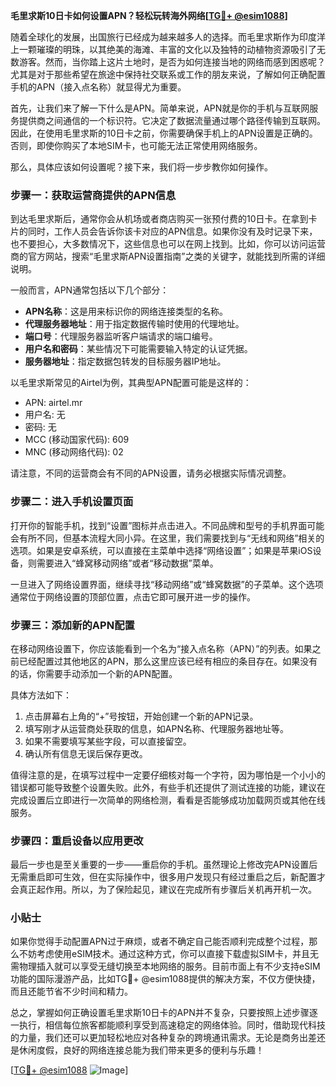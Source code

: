**毛里求斯10日卡如何设置APN？轻松玩转海外网络[[TG💪+ @esim1088](https://t.me/s/esim1088)]**

随着全球化的发展，出国旅行已经成为越来越多人的选择。而毛里求斯作为印度洋上一颗璀璨的明珠，以其绝美的海滩、丰富的文化以及独特的动植物资源吸引了无数游客。然而，当你踏上这片土地时，是否为如何连接当地的网络而感到困惑呢？尤其是对于那些希望在旅途中保持社交联系或工作的朋友来说，了解如何正确配置手机的APN（接入点名称）就显得尤为重要。

首先，让我们来了解一下什么是APN。简单来说，APN就是你的手机与互联网服务提供商之间通信的一个标识符。它决定了数据流量通过哪个路径传输到互联网。因此，在使用毛里求斯的10日卡之前，你需要确保手机上的APN设置是正确的。否则，即使你购买了本地SIM卡，也可能无法正常使用网络服务。

那么，具体应该如何设置呢？接下来，我们将一步步教你如何操作。

### 步骤一：获取运营商提供的APN信息

到达毛里求斯后，通常你会从机场或者商店购买一张预付费的10日卡。在拿到卡片的同时，工作人员会告诉你该卡对应的APN信息。如果你没有及时记录下来，也不要担心，大多数情况下，这些信息也可以在网上找到。比如，你可以访问运营商的官方网站，搜索“毛里求斯APN设置指南”之类的关键字，就能找到所需的详细说明。

一般而言，APN通常包括以下几个部分：
- **APN名称**：这是用来标识你的网络连接类型的名称。
- **代理服务器地址**：用于指定数据传输时使用的代理地址。
- **端口号**：代理服务器监听客户端请求的端口编号。
- **用户名和密码**：某些情况下可能需要输入特定的认证凭据。
- **服务器地址**：指定数据包转发的目标服务器IP地址。

以毛里求斯常见的Airtel为例，其典型APN配置可能是这样的：
- APN: airtel.mr
- 用户名: 无
- 密码: 无
- MCC (移动国家代码): 609
- MNC (移动网络代码): 02

请注意，不同的运营商会有不同的APN设置，请务必根据实际情况调整。

### 步骤二：进入手机设置页面

打开你的智能手机，找到“设置”图标并点击进入。不同品牌和型号的手机界面可能会有所不同，但基本流程大同小异。在这里，我们需要找到与“无线和网络”相关的选项。如果是安卓系统，可以直接在主菜单中选择“网络设置”；如果是苹果iOS设备，则需要进入“蜂窝移动网络”或者“移动数据”菜单。

一旦进入了网络设置界面，继续寻找“移动网络”或“蜂窝数据”的子菜单。这个选项通常位于网络设置的顶部位置，点击它即可展开进一步的操作。

### 步骤三：添加新的APN配置

在移动网络设置下，你应该能看到一个名为“接入点名称（APN）”的列表。如果之前已经配置过其他地区的APN，那么这里应该已经有相应的条目存在。如果没有的话，你需要手动添加一个新的APN配置。

具体方法如下：
1. 点击屏幕右上角的“+”号按钮，开始创建一个新的APN记录。
2. 填写刚才从运营商处获取的信息，如APN名称、代理服务器地址等。
3. 如果不需要填写某些字段，可以直接留空。
4. 确认所有信息无误后保存更改。

值得注意的是，在填写过程中一定要仔细核对每一个字符，因为哪怕是一个小小的错误都可能导致整个设置失败。此外，有些手机还提供了测试连接的功能，建议在完成设置后立即进行一次简单的网络检测，看看是否能够成功加载网页或其他在线服务。

### 步骤四：重启设备以应用更改

最后一步也是至关重要的一步——重启你的手机。虽然理论上修改完APN设置后无需重启即可生效，但在实际操作中，很多用户发现只有经过重启之后，新配置才会真正起作用。所以，为了保险起见，建议在完成所有步骤后关机再开机一次。

### 小贴士

如果你觉得手动配置APN过于麻烦，或者不确定自己能否顺利完成整个过程，那么不妨考虑使用eSIM技术。通过这种方式，你可以直接下载虚拟SIM卡，并且无需物理插入就可以享受无缝切换至本地网络的服务。目前市面上有不少支持eSIM功能的国际漫游产品，比如TG💪+ @esim1088提供的解决方案，不仅方便快捷，而且还能节省不少时间和精力。

总之，掌握如何正确设置毛里求斯10日卡的APN并不复杂，只要按照上述步骤逐一执行，相信每位旅客都能顺利享受到高速稳定的网络体验。同时，借助现代科技的力量，我们还可以更加轻松地应对各种复杂的跨境通讯需求。无论是商务出差还是休闲度假，良好的网络连接总能为我们带来更多的便利与乐趣！

[[TG💪+ @esim1088](https://t.me/s/esim1088) ![Image](https://i.postimg.cc/4NQfJmqS/Snipaste-2025-05-13-00-14-12.png)]